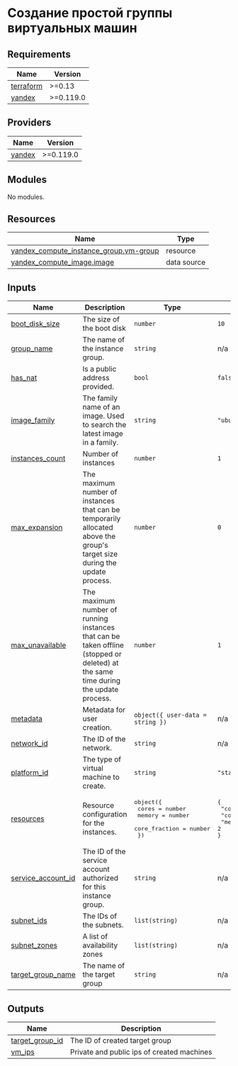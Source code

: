 # Создание простой группы виртуальных машин

## Requirements

| Name | Version |
|------|---------|
| <a name="requirement_terraform"></a> [terraform](#requirement\_terraform) | >=0.13 |
| <a name="requirement_yandex"></a> [yandex](#requirement\_yandex) | >=0.119.0 |

## Providers

| Name | Version |
|------|---------|
| <a name="provider_yandex"></a> [yandex](#provider\_yandex) | >=0.119.0 |

## Modules

No modules.

## Resources

| Name | Type |
|------|------|
| [yandex_compute_instance_group.vm-group](https://registry.terraform.io/providers/yandex-cloud/yandex/latest/docs/resources/compute_instance_group) | resource |
| [yandex_compute_image.image](https://registry.terraform.io/providers/yandex-cloud/yandex/latest/docs/data-sources/compute_image) | data source |

## Inputs

| Name | Description | Type | Default | Required |
|------|-------------|------|---------|:--------:|
| <a name="input_boot_disk_size"></a> [boot\_disk\_size](#input\_boot\_disk\_size) | The size of the boot disk | `number` | `10` | no |
| <a name="input_group_name"></a> [group\_name](#input\_group\_name) | The name of the instance group. | `string` | n/a | yes |
| <a name="input_has_nat"></a> [has\_nat](#input\_has\_nat) | Is a public address provided. | `bool` | `false` | no |
| <a name="input_image_family"></a> [image\_family](#input\_image\_family) | The family name of an image. Used to search the latest image in a family. | `string` | `"ubuntu-2004-lts"` | no |
| <a name="input_instances_count"></a> [instances\_count](#input\_instances\_count) | Number of instances | `number` | `1` | no |
| <a name="input_max_expansion"></a> [max\_expansion](#input\_max\_expansion) | The maximum number of instances that can be temporarily allocated above the group's target size during the update process. | `number` | `0` | no |
| <a name="input_max_unavailable"></a> [max\_unavailable](#input\_max\_unavailable) | The maximum number of running instances that can be taken offline (stopped or deleted) at the same time during the update process. | `number` | `1` | no |
| <a name="input_metadata"></a> [metadata](#input\_metadata) | Metadata for user creation. | `object({ user-data = string })` | n/a | yes |
| <a name="input_network_id"></a> [network\_id](#input\_network\_id) | The ID of the network. | `string` | n/a | yes |
| <a name="input_platform_id"></a> [platform\_id](#input\_platform\_id) | The type of virtual machine to create. | `string` | `"standard-v3"` | no |
| <a name="input_resources"></a> [resources](#input\_resources) | Resource configuration for the instances. | <pre>object({<br>    cores         = number<br>    memory        = number<br>    core_fraction = number<br>  })</pre> | <pre>{<br>  "core_fraction": 20,<br>  "cores": 2,<br>  "memory": 2<br>}</pre> | no |
| <a name="input_service_account_id"></a> [service\_account\_id](#input\_service\_account\_id) | The ID of the service account authorized for this instance group. | `string` | n/a | yes |
| <a name="input_subnet_ids"></a> [subnet\_ids](#input\_subnet\_ids) | The IDs of the subnets. | `list(string)` | n/a | yes |
| <a name="input_subnet_zones"></a> [subnet\_zones](#input\_subnet\_zones) | A list of availability zones | `list(string)` | n/a | yes |
| <a name="input_target_group_name"></a> [target\_group\_name](#input\_target\_group\_name) | The name of the target group | `string` | n/a | yes |

## Outputs

| Name | Description |
|------|-------------|
| <a name="output_target_group_id"></a> [target\_group\_id](#output\_target\_group\_id) | The ID of created target group |
| <a name="output_vm_ips"></a> [vm\_ips](#output\_vm\_ips) | Private and public ips of created machines |
